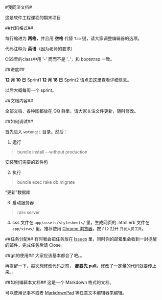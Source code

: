 #我同济文档#

这是软件工程课程的期末项目

##代码格式##

每行缩进为 **两格**，并且用 **空格** 代替 `Tab` 键，请大家调整编辑器的选项。

代码注释为 **英语**（因为老师的要求）

CSS里的class中用 '-' 而而不是 '_'，和 bootstrap 一致。

##进度##

**12 月 10 日** Sprint1
**12 月 18 日** Sprint2
请点击[这里](https://github.com/greenmoon55/wotongji/issues/milestones)查看详细信息。

以后大概每周一个 sprint。

##文档内容##

全部文档、各种图都放在 QQ 群里，请大家关注文件更新，随时修改。

##如何调试##

首先进入 `wotongji` 目录，然后：

1. 运行

 > bundle install --without production

 安装我们需要的软件包

2. 执行
 > bundle exec rake db:migrate

 “更新”数据库

3. 启动服务器
> rails server

4. css 文件在 `app/assets/stylesheets/` 里，生成网页的 .html.erb  文件在 `app/views/` 里。推荐使用 [Chrome 浏览器](https://www.google.com/chrome)，按 `F12` 打开 `开发人员工具`。

##任务分配##
有时我会把任务放在 [Issues](https://github.com/greenmoon55/wotongji/issues) 里，同时你的邮箱里会收到一封提醒的邮件，完成任务后请 Close。

##git的使用##
大家应该基本都会了吧。。

再提醒一下，每次想修改代码之前， **都要先 pull**。修改了一定量的代码就要传上来。。

##如何编辑本文档##
这是一个 Markdown 格式的文档。

可以使用记事本或者 [MarkdownPad](http://markdownpad.com) 等任意文本编辑器来编辑。

